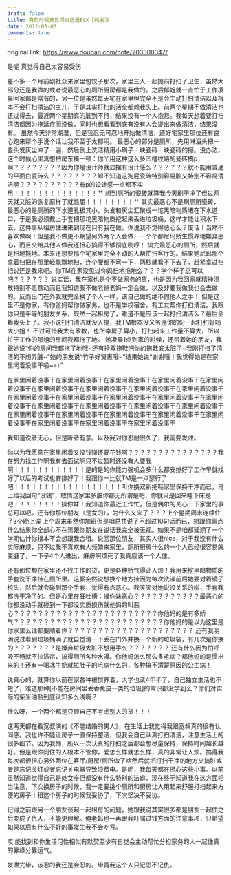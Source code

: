 ```yaml
---
draft: false
title: 有的时候真觉得自己是BLX【纯发泄
date: 2012-03-03
comments: true
---
```


original link: https://www.douban.com/note/203300347/

是呢 真觉得自己太容易受伤

差不多一个月前剧社众来家里包饺子那次，家里三人一起提前打扫了卫生，虽然大部分还是我做的或者说最恶心的厕所厨房都是我做的。之后郁姐就一直忙于工作凌晨回家都是常有的，另一位是虽然每天宅在家里但完全不是会主动打扫清洁以及根本不会打扫清洁的主儿，于是其实打扫的活全都赖我头上。前两个星期不做清洁也还过得去，最近两个星期真的脏到不行，结果没有一个人抱怨。我每天想着要打扫清洁都因为拖延症而没做，同时也想看看到底有没有人会提出来做清洁，结果没有。
虽然今天非常潮湿，但是我忍无可忍地开始做清洁，还好宅家里那位还有良心跑来帮个手说个话让我不至于太郁闷。
最恶心的部分是厕所，先用淋浴头把一些头发灰尘冲了一遍，然后倒上洗洁精用小刷子一块瓷砖一块瓷砖的擦。没办法，这个时候心里真想把房东揍一顿：你丫用这种这么多凹槽纹路的瓷砖搞p啊？？？？？？？？因为你是设计师就显摆有设计感么？？？？？？就不能用普通的平面白瓷砖么？？？？？？？？知不知道这狗屁瓷砖特别容易脏又特别不容易清洁啊？？？？？？？？？？有p的设计感一点都不实用！！！！！！！！！！！！！！艹
想到厕所的瓷砖就算我今天刷干净了但过两天就又脏的恢复原样了就憋屈！！！！！！！！艹
其实最恶心不是刷厕所瓷砖，最恶心的是厕所的下水道孔极其小，头发和灰尘汇聚成一坨黑暗物质堵在下水道口，于是我必须戴上手套把那坨黑暗物质挖起来丢进垃圾桶，这样才能让积水下去。这件事从租房住进来到现在只有我在做。你说我不觉得恶心么？废话！当然不喜欢做啊！但是我不做更不期望另外两个人会做，一个个都尼玛娇生惯养地嫌弃恶心，而且交给其他人做我还担心搞得不够彻底咧哼！
搞完最恶心的厕所，然后就是扫地拖地。本来还想要那个宅家里完全不动的人帮忙扫客厅的。结果她尼玛那个拿着扫把在那里轻飘飘地扫，连个腰都不弯一下，两秒就看不下去了，赶紧拿过扫把说还是我来吧。你TM在家没见过你妈扫地拖地么？？？学个样子总可以吧？？？？？？
说实话，我在家也是个不做家务的货，也是因为我回家就精神涣散特别不愿意动而且我知道我不做老爸老妈一定会做，以及非要我做我也会去做的。反而出门在外我就完全换了个人一样，该自己做的绝不假他人之手！
但是这里不是你家，有你爸妈帮你做家务，也不是学校宿舍，有工友帮你打扫清洁。我跟你只是平等的朋友关系，既然一起租房了，难道不是应该一起打扫清洁么？最后全赖我头上了。我不说打扫清洁就没人提，我TM根本没义务连你的份一起打扫好吗大小姐！
不过可惜我太有家教，也所幸房子算小，打扫起来工作量不算大，所以忙于工作的郁姐的房间我都拖了地。
她凌晨1点到家的时候，还带着她的朋友，我跟她说“你的房间我都拖了地哦~还有换双拖鞋吧你的拖鞋底太脏了~我刚打扫了清洁的不想弄脏~”她的朋友说“竹子好贤惠哦~”结果她说“谢谢哦！我觉得她是在家里闲着没事干啦~=）”

在家里闲着没事干在家里闲着没事干在家里闲着没事干在家里闲着没事干在家里闲着没事干在家里闲着没事干在家里闲着没事干在家里闲着没事干在家里闲着没事干在家里闲着没事干在家里闲着没事干在家里闲着没事干在家里闲着没事干在家里闲着没事干在家里闲着没事干在家里闲着没事干在家里闲着没事干在家里闲着没事干在家里闲着没事干在家里闲着没事干在家里闲着没事干在家里闲着没事干在家里闲着没事干在家里闲着没事干在家里闲着没事干在家里闲着没事干

我知道说者无心，但是听者有意。以及我对你忍耐很久了，我需要发泄。

你以为我愿意在家里闲着又没钱赚还要花钱啊？？？？？？？？？？？？？？？我在努力找工作啊我有去面试啊只不过暂时还没有人要我啊！！！！！！！！！！！！是的是的你能力强机会多什么都安排好了工作早就找好了以后的考试也安排好了！我跟你一比就TM是一卢瑟行了吧！！！！！！！！！！！！！！！！！！叫你换双新拖鞋家里保持干净而已，马上给我回句“没钱”，敢情这家里多脏你都无所谓是吧，你就只是回来睡下床是吧！！！！！！！！操你妹！我知道你最近工作忙，但是偶尔的关心一下家里的事总可以吧。还有你那位朋友（是女的），为什么又来了？？？上个星期周末连续住了3个晚上诶 上个周末虽然你加班但是咱总共说了不超过10句话而已，想跟你聊点什么结果你全部心不在焉跟你朋友在说话我完全被无视。如果不是咱都延期了一个学期估计你根本不会想跟我合租。说回那位朋友，其实人很nice，对于我没有什么实际麻烦，只不过我不喜欢有人频繁来家里，厕所厨房什么的一个人已经很容易就变脏了，一下子4个人进出，麻痹啊烦死了我真应该一个人住。

还有那位颓在家里还不找工作的货，更是各种娇气得让人烦！我用来挖黑暗物质的手套洗干净挂在厕所里。这厮突然说想换个地方挂因为每次洗澡前后她要对着镜子梳头，然后就会碰到那个手套，觉得有点恶心。我笑笑对她说没关系的啦，手套我都洗干净了的。但是心里在狂吐槽：操你妹恶心？？？？？？？？？？？最恶心的你都没动手就碰到一下都没实质损伤就他妈的叫恶心？？？？？？？？？？？？？？？？？？？？？？？？你他妈的是有多娇气？？？？？？？？？？？？？？？？？？？？？？？？？你他妈的是以为这里是你家里么谁都要顺着你？？？？？？？？？？？？？？？？？？？？？
还有我明明说过看到垃圾桶满了就自觉清一下丢在门外并换一个新的垃圾袋，有几次是你换的？？？？？？？是嫌弃垃圾太脏不想用手么？？？？？？？
还有什么因为怕呼吸不畅就不拉浴帘，搞得厕所各种水漫。你他妈怎么那么多毛病？都他妈的是惯出来的！还有一喝冰牛奶就拉肚子的毛病什么的，各种搞不清楚原因的公主病！

说真心的，就算你以前在家各种被惯养着，大学也读4年半了，自己独立生活也不短了，难道那种\[不能在房间里丢香蕉皮一类的垃圾\]的常识都没学到么？你们对实际的柴米油盐到底认知多么浅啊？

什么呀，一个两个都是只顾自己不考虑别人的货！！！

这两天都在看宽叔演的《不能结婚的男人》，在生活上我觉得我跟宽叔真的很有认同感。我也许不能让房子一直保持整洁，但我会自己认真打扫清洁，注意生活上的很多细节。因为我懒，所以一次认真的打扫之后都会想尽量保持，保持时间越长越好。但是跟你同住的人根本不管你，爱怎么样就怎么样，真的非常让人烦。搞得我每次都很担心另外两位在客厅/厨房/厕所做了啥然后就把打扫干净的地方又搞脏或者是忘记关灯或者忘记关电器导致浪费电。是呢，我每天都在担心这些小事。以前虽然知道觉得自己是处女座但都没有什么特别的洁癖，现在终于知道我在这方面相当注意，下次换房子的时候，我一定要挑个厕所和厨房让人用起来舒服打扫起来方便的房子！租这个房子的时候我妥协了，下次坚决不妥协。

记得之前跟另一个朋友谈起一起租房的问题，她跟我说其实很多都是朋友一起住之后变成了仇人，不能更理解。俺老妈也一再跟我叮嘱过钱方面的注意事项，只希望如果以后有什么不好的事发生我不会吃亏。

哎 能找到和你生活习性相似有默契至少有自觉会主动帮忙分担家务的人一起住真的靠缘分靠运气。

发泄完毕，该忍的我还是会忍的。毕竟我这个人只记恩不记仇。
